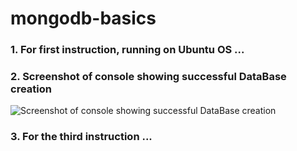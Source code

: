 # mongodb-basics

### 1. For first instruction, running on Ubuntu OS ...

### 2. Screenshot of console showing successful DataBase creation
![Screenshot of console showing successful DataBase creation](https://res.cloudinary.com/emmaakachukwu/image/upload/v1586202240/Screenshot_from_2020-04-06_20-43-10_iikqig.png)

### 3. For the third instruction ...